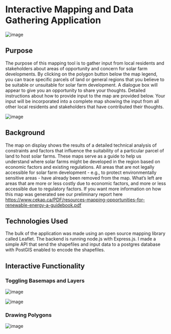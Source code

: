 # Interactive Mapping and Data Gathering Application

![image](https://user-images.githubusercontent.com/41071502/140565060-7cd59c2a-d7cd-4371-bf56-9b2a21c1c5c6.png)

## Purpose
The purpose of this mapping tool is to gather input from local residents and stakeholders about areas of opportunity and concern for solar farm developments. By clicking on the polygon button below the map legend, you can trace specific parcels of land or general regions that you believe to be suitable or unsuitable for solar farm development. A dialogue box will appear to give you an opportunity to share your thoughts. Detailed instructions about how to provide input to the map are provided below. Your input will be incorporated into a complete map showing the input from all other local residents and stakeholders that have contributed their thoughts.

![image](https://user-images.githubusercontent.com/41071502/140564876-2ec7cd2f-a5c9-4bc0-abe8-f57c8716ca75.png)


## Background

The map on display shows the results of a detailed technical analysis of constraints and factors that influence the suitability of a particular parcel of land to host solar farms. These maps serve as a guide to help us understand where solar farms might be developed in the region based on economic factors and existing regulations. All areas that are not legally accessible for solar farm development - e.g., to protect environmentally sensitive areas - have already been removed from the map. What’s left are areas that are more or less costly due to economic factors, and more or less accessible due to regulatory factors. If you want more information on how this map was generated see our preliminary report here https://www.cekap.ca/PDF/resources-mapping-opportunities-for-renewable-energy-a-guidebook.pdf 


## Technologies Used

The bulk of the application was made using an open source mapping library called Leaflet. The backend is running node.js with Express.js. I made a simple API that send the shapefiles and input data to a postgres database with PostGIS enabled to encode the shapefiles. 


## Interactive Functionality


### Toggling Basemaps and Layers 

![image](https://user-images.githubusercontent.com/41071502/140566561-50fbad5c-104e-4714-97d1-9468c016d964.png)

![image](https://user-images.githubusercontent.com/41071502/140566131-7846fd03-97ce-4d5e-81f8-3c898f01fd1f.png)

### Drawing Polygons
![image](https://user-images.githubusercontent.com/41071502/140569868-3b27fefc-4bed-4629-8745-0edfc2a273bd.png)
